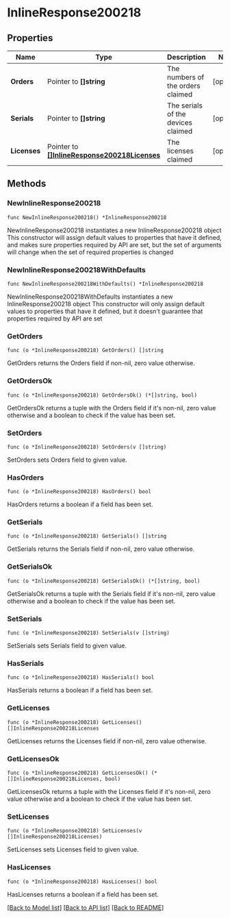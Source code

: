 # InlineResponse200218

## Properties

Name | Type | Description | Notes
------------ | ------------- | ------------- | -------------
**Orders** | Pointer to **[]string** | The numbers of the orders claimed | [optional] 
**Serials** | Pointer to **[]string** | The serials of the devices claimed | [optional] 
**Licenses** | Pointer to [**[]InlineResponse200218Licenses**](InlineResponse200218Licenses.md) | The licenses claimed | [optional] 

## Methods

### NewInlineResponse200218

`func NewInlineResponse200218() *InlineResponse200218`

NewInlineResponse200218 instantiates a new InlineResponse200218 object
This constructor will assign default values to properties that have it defined,
and makes sure properties required by API are set, but the set of arguments
will change when the set of required properties is changed

### NewInlineResponse200218WithDefaults

`func NewInlineResponse200218WithDefaults() *InlineResponse200218`

NewInlineResponse200218WithDefaults instantiates a new InlineResponse200218 object
This constructor will only assign default values to properties that have it defined,
but it doesn't guarantee that properties required by API are set

### GetOrders

`func (o *InlineResponse200218) GetOrders() []string`

GetOrders returns the Orders field if non-nil, zero value otherwise.

### GetOrdersOk

`func (o *InlineResponse200218) GetOrdersOk() (*[]string, bool)`

GetOrdersOk returns a tuple with the Orders field if it's non-nil, zero value otherwise
and a boolean to check if the value has been set.

### SetOrders

`func (o *InlineResponse200218) SetOrders(v []string)`

SetOrders sets Orders field to given value.

### HasOrders

`func (o *InlineResponse200218) HasOrders() bool`

HasOrders returns a boolean if a field has been set.

### GetSerials

`func (o *InlineResponse200218) GetSerials() []string`

GetSerials returns the Serials field if non-nil, zero value otherwise.

### GetSerialsOk

`func (o *InlineResponse200218) GetSerialsOk() (*[]string, bool)`

GetSerialsOk returns a tuple with the Serials field if it's non-nil, zero value otherwise
and a boolean to check if the value has been set.

### SetSerials

`func (o *InlineResponse200218) SetSerials(v []string)`

SetSerials sets Serials field to given value.

### HasSerials

`func (o *InlineResponse200218) HasSerials() bool`

HasSerials returns a boolean if a field has been set.

### GetLicenses

`func (o *InlineResponse200218) GetLicenses() []InlineResponse200218Licenses`

GetLicenses returns the Licenses field if non-nil, zero value otherwise.

### GetLicensesOk

`func (o *InlineResponse200218) GetLicensesOk() (*[]InlineResponse200218Licenses, bool)`

GetLicensesOk returns a tuple with the Licenses field if it's non-nil, zero value otherwise
and a boolean to check if the value has been set.

### SetLicenses

`func (o *InlineResponse200218) SetLicenses(v []InlineResponse200218Licenses)`

SetLicenses sets Licenses field to given value.

### HasLicenses

`func (o *InlineResponse200218) HasLicenses() bool`

HasLicenses returns a boolean if a field has been set.


[[Back to Model list]](../README.md#documentation-for-models) [[Back to API list]](../README.md#documentation-for-api-endpoints) [[Back to README]](../README.md)


